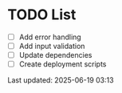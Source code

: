 # TODO List

- [ ] Add error handling
- [ ] Add input validation
- [ ] Update dependencies
- [ ] Create deployment scripts

Last updated: 2025-06-19 03:13
